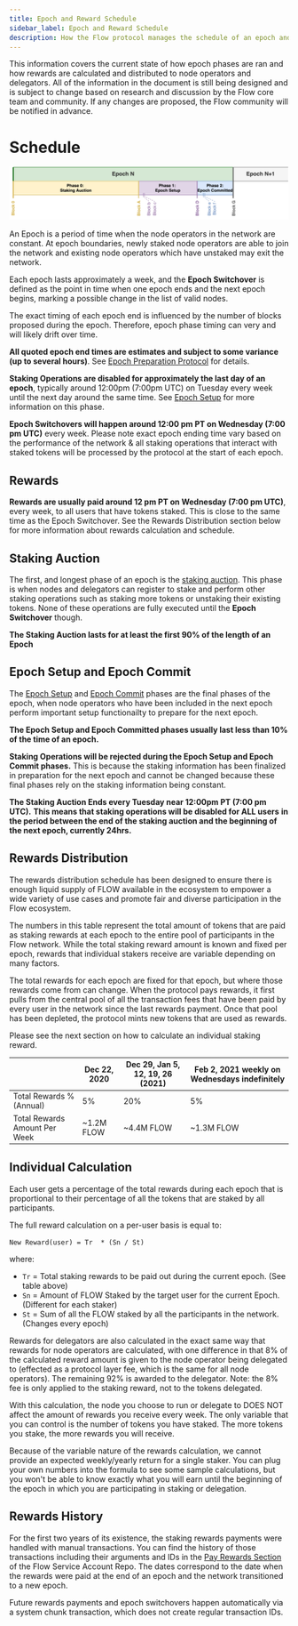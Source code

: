 ```yaml
---
title: Epoch and Reward Schedule
sidebar_label: Epoch and Reward Schedule
description: How the Flow protocol manages the schedule of an epoch and rewards payments
---
```


<Callout type="warning">

This information covers the current state of how epoch phases are ran and how
rewards are calculated and distributed to node operators and delegators. 
All of the information in the document is still being designed and is subject to change
based on research and discussion by the Flow core team and community.
If any changes are proposed, the Flow community will be notified in advance.
</Callout>

# Schedule

![Flow Epoch Schedule](../../architecture/staking/epoch-phase-diagram.png)

An Epoch is a period of time when the node operators in the network are constant. At epoch 
boundaries, newly staked node operators are able to join the network and existing node operators
which have unstaked may exit the network.

Each epoch lasts approximately a week, and the **Epoch Switchover** is defined as the point in time
when one epoch ends and the next epoch begins, marking a possible change in the list of valid nodes.

<Callout type="info">

The exact timing of each epoch end is influenced by the number of blocks proposed during the epoch.
Therefore, epoch phase timing can very and will likely drift over time.

**All quoted epoch end times are estimates and subject to some variance (up to several hours)**.
See [Epoch Preparation Protocol](../../architecture/staking/04-epoch-preparation.md#epoch-length) for details. 

</Callout>

**Staking Operations are disabled for approximately the last day of an epoch**,
typically around 12:00pm (7:00pm UTC) on Tuesday every week until the next day around the same time.
See [Epoch Setup](../../architecture/staking/04-epoch-preparation.md#phase-1-epoch-setup) for more information on this phase.

**Epoch Switchovers will happen around 12:00 pm PT on Wednesday (7:00 pm UTC)** every week. 
Please note exact epoch ending time vary based on the performance of the network
& all staking operations that interact with staked tokens will be processed
by the protocol at the start of each epoch. 

## Rewards

**Rewards are usually paid around 12 pm PT on Wednesday (7:00 pm UTC)**, every week,
to all users that have tokens staked.
This is close to the same time as the Epoch Switchover. See the Rewards Distribution section below
for more information about rewards calculation and schedule.

## Staking Auction

The first, and longest phase of an epoch is the [staking auction](../../architecture/staking/04-epoch-preparation.md#phase-0-staking-auction).
This phase is when nodes and delegators can register to stake and perform other staking operations
such as staking more tokens or unstaking their existing tokens.
None of these operations are fully executed until the **Epoch Switchover** though.

**The Staking Auction lasts for at least the first 90% of the length of an Epoch**

## Epoch Setup and Epoch Commit

The [Epoch Setup](../../architecture/staking/04-epoch-preparation.md#phase-1-epoch-setup)
and [Epoch Commit](../../architecture/staking/04-epoch-preparation.md#phase-2-epoch-committed)
phases are the final phases of the epoch, when node operators who have been included
in the next epoch perform important setup functionailty to prepare for the next epoch.

**The Epoch Setup and Epoch Committed phases usually last less than 10% of the time of an epoch.**

**Staking Operations will be rejected during the Epoch Setup and Epoch Commit phases.**
This is because the staking information has been finalized in preparation for the next epoch
and cannot be changed because these final phases rely on the staking information being constant.

**The Staking Auction Ends every Tuesday near 12:00pm PT (7:00 pm UTC).**
**This means that staking operations will be disabled for ALL users**
**in the period between the end of the staking auction and the beginning of the next epoch, currently 24hrs.**

## Rewards Distribution

The rewards distribution schedule has been designed to ensure 
there is enough liquid supply of FLOW available in the ecosystem 
to empower a wide variety of use cases and promote fair and diverse participation in the Flow ecosystem.

The numbers in this table represent the total amount of tokens that are paid 
as staking rewards at each epoch to the entire pool of participants in the Flow network. 
While the total staking reward amount is known and fixed per epoch,
rewards that individual stakers receive are variable depending on many factors. 

The total rewards for each epoch are fixed for that epoch, but where those rewards come from can change.
When the protocol pays rewards, it first pulls from the central pool of all the transaction fees
that have been paid by every user in the network since the last rewards payment.
Once that pool has been depleted, the protocol mints new tokens that are used as rewards.

Please see the next section on how to calculate an individual staking reward.

|                               | Dec 22, 2020        | Dec 29, Jan 5, 12, 19, 26 (2021) | Feb 2, 2021 weekly on Wednesdays indefinitely |
| ----------------------------- | ------------------- | -------------------------------- | --------------------------------------------- |
| Total Rewards % (Annual)      | 5%                  | 20%                              | 5%                                            |
| Total Rewards Amount Per Week | ~1.2M FLOW          | ~4.4M FLOW                       | ~1.3M FLOW                                    |

## Individual Calculation

Each user gets a percentage of the total rewards during each epoch 
that is proportional to their percentage of all the tokens that are staked by all participants.

The full reward calculation on a per-user basis is equal to:	

```	
New Reward(user) = Tr  * (Sn / St)	
```	

where:	
- `Tr` = Total staking rewards to be paid out during the current epoch. (See table above)
- `Sn` = Amount of FLOW Staked by the target user for the current Epoch. (Different for each staker)
- `St` = Sum of all the FLOW staked by all the participants in the network. (Changes every epoch)

Rewards for delegators are also calculated in the exact same way that rewards for node operators are calculated, 
with one difference in that 8% of the calculated reward amount is given to the node operator being delegated to 
(effected as a protocol layer fee, which is the same for all node operators). 
The remaining 92% is awarded to the delegator. 
Note: the 8% fee is only applied to the staking reward, not to the tokens delegated.

With this calculation, the node you choose to run or delegate to 
DOES NOT affect the amount of rewards you receive every week. 
The only variable that you can control is the number of tokens you have staked. 
The more tokens you stake, the more rewards you will receive.

Because of the variable nature of the rewards calculation, we cannot provide an expected weekly/yearly return 
for a single staker. You can plug your own numbers into the formula to see some sample calculations, 
but you won't be able to know exactly what you will earn until the beginning 
of the epoch in which you are participating in staking or delegation.

## Rewards History

For the first two years of its existence, the staking rewards payments
were handled with manual transactions. You can find the history of those transactions
including their arguments and IDs in the
[Pay Rewards Section](https://github.com/onflow/service-account/tree/main/transactions/pay-rewards)
of the Flow Service Account Repo. The dates correspond to the date when the
rewards were paid at the end of an epoch and the network transitioned to a new epoch.

Future rewards payments and epoch switchovers happen automatically via a system chunk transaction,
which does not create regular transaction IDs.